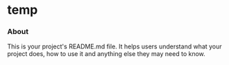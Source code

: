 temp
====

### About

This is your project's README.md file. It helps users understand what your
project does, how to use it and anything else they may need to know.